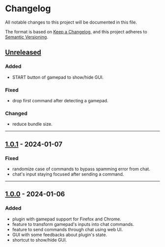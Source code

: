 # Changelog
All notable changes to this project will be documented in this file.

The format is based on [Keep a Changelog](https://keepachangelog.com/en/1.0.0/),
and this project adheres to [Semantic Versioning](https://semver.org/spec/v2.0.0.html).

## [Unreleased]
### Added
- START button of gamepad to show/hide GUI.

### Fixed
- drop first command after detecting a gamepad.

### Changed
- reduce bundle size.

------------------------

## [1.0.1] - 2024-01-07
### Fixed
- randomize case of commands to bypass spamming error from chat.
- chat's input staying focused after sending a command.

------------------------

## [1.0.0] - 2024-01-06
### Added
- plugin with gamepad support for Firefox and Chrome.
- feature to transform gamepad's inputs into chat commands.
- feature to send commands through chat using web UI.
- GUI with some feedbacks about plugin's state.
- shortcut to show/hide GUI.

<!-- Table of releases -->
[Unreleased]: https://github.com/poirierlouis/twitch-bg3-gamepad/compare/v1.0.1...HEAD
[1.0.1]: https://github.com/poirierlouis/twitch-bg3-gamepad/compare/v1.0.0...v1.0.1
[1.0.0]: https://github.com/poirierlouis/twitch-bg3-gamepad/releases/tag/v1.0.0
